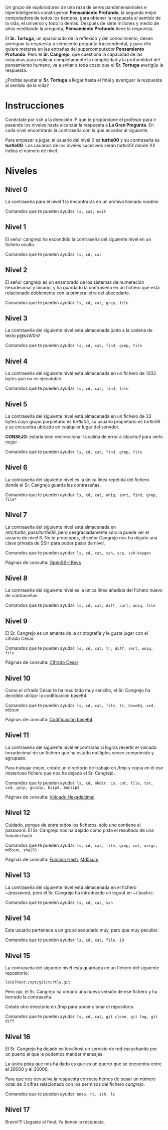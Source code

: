 Un grupo de exploradores de una raza de seres pandimensionales e hiperinteligentes construyeron **Pensamiento Profundo**, la segunda mejor computadora de todos los tiempos, para obtener la respuesta al sentido de la vida, el universo y todo lo demás. Después de siete millones y medio de años meditando la pregunta, **Pensamiento Profundo** tiene la respuesta.

El **Sr. Tortuga**, un apasionado de la reflexión y del conocimiento, desea averiguar la respuesta a semejente pregunta trascendental, y para ello quiere meterse en las entrañas del supercomputador **Pensamiento Profundo**. Pero el **Sr. Cangrejo**, que cuestiona la capacidad de las máquinas para replicar completamente la complejidad y la profundidad del pensamiento humano, va a evitar a toda costa que el **Sr. Tortuga** averigüe la respuesta.

¿Podrás ayudar al **Sr. Tortuga** a llegar hasta el final y averiguar la respuesta al sentido de la vida?

# Instrucciones

Conéctate por ssh a la dirección IP que te proporcione el profesor para ir pasando los niveles hasta alcanzar la respuesta a **La Gran Pregunta**. En cada nivel encontrarás la contraseña con la que acceder al siguiente.

Para empezar a jugar, el usuario del nivel 0 es **turtle00** y su contraseña es **turtle00**. Los usuarios de los niveles sucesivos serán *turtleXX* donde XX indica el número de nivel.

# Niveles

## Nivel 0

La contraseña para el nivel 1 la encontrarás en un archivo llamado *readme*

Comandos que te pueden ayudar: `ls, cat, exit`

## Nivel 1

El señor cangrejo ha escondido la contraseña del siguiente nivel en un fichero oculto.

Comandos que te pueden ayudar: `ls, cd, cat`

## Nivel 2

El señor cangrejo es un enamorado de los sistemas de numeración hexadecimal y binario, y ha guardado la contraseña en un fichero que está relacionado doblemente con la primera letra del abecedario.

Comandos que te pueden ayudar: `ls, cd, cat, grep, file`

## Nivel 3

La contraseña del siguiente nivel está almacenada junto a la cadena de texto *p@ssW0rd*

Comandos que te pueden ayudar: `ls, cd, cat, find, grep, file`

## Nivel 4

La contraseña del siguiente nivel está almacenada en un fichero de 1033 bytes que no es ejecutable.

Comandos que te pueden ayudar: `ls, cd, cat, find, file`

## Nivel 5

La contraseña del siguiente nivel está almacenada en un fichero de 33 bytes cuyo grupo porpietario es *turtle05*, su usuario propietario es *turtle06* y se encuentra ubicado en cualquier lugar del servidor.

**CONSEJO**: estaría bien redireccionar la salida de error a */dev/null* para verlo mejor

Comandos que te pueden ayudar: `ls, cd, cat, find, grep, file`

## Nivel 6

La contraseña del siguiente nivel es la única línea repetida del fichero donde el Sr. Cangrejo guarda las contraseñas.

Comandos que te pueden ayudar: `ls, cd, cat, uniq, sort, find, grep, file*`

## Nivel 7

La contraseña del siguiente nivel está almacenada en */etc/turtle_pass/turtle08*, pero desgraciadamente sólo la puede ver el usuario de nivel 8. No te preocupes, el señor Cangrejo nos ha dejado una clave privada de SSH para poder pasar de nivel.

Comandos que te pueden ayudar: `ls, cd, cat, ssh, scp, ssh-keygen`

Páginas de consulta: [OpenSSH Keys](https://help.ubuntu.com/community/SSH/OpenSSH/Keys)

## Nivel 8

La contraseña del siguiente nivel es la única línea añadida del fichero nuevo de contraseñas.

Comandos que te pueden ayudar: `ls, cd, cat, diff, sort, uniq, file`

## Nivel 9

El Sr. Cangrejo es un amante de la criptografía y le gusta jugar con el cifrado César.

Comandos que te pueden ayudar: `ls, cd, cat, tr, diff, sort, uniq, file`

Páginas de consulta: [Cifrado César](https://es.wikipedia.org/wiki/ROT13)

## Nivel 10

Como el cifrado César te ha resultado muy sencillo, el Sr. Cangrejo ha decidido utilizar la codificación base64.

Comandos que te pueden ayudar: `ls, cd, cat, file, tr, base64, xxd, md5sum`

Páginas de consulta: [Codificación base64](https://es.wikipedia.org/wiki/Base64)

## Nivel 11

La contraseña del siguiente nivel encontrarás si logras revertir el volcado hexadecimal de un fichero que ha estado múltiples veces comprimido y agrupado.

Para trabajar mejor, créate un directorio de trabajo en /tmp y copia en él ese misterioso fichero que nos ha dejado el Sr. Cangrejo.

Comandos que te pueden ayudar: `ls, cd, mkdir, cp, cat, file, tar, xxd, gzip, gunzip, bzip2, bunzip2`

Páginas de consulta: [Volcado Hexadecimal](https://en.wikipedia.org/wiki/Hex_dump)

## Nivel 12

Cuidado, porque de entre todos los ficheros, sólo uno contiene el password. El Sr. Cangrejo nos ha dejado como pista el resultado de una función hash.

Comandos que te pueden ayudar: `ls, cd, cat, file, grep, cut, xargs, md5sum, sha256`

Páginas de consulta: [Función Hash](https://es.wikipedia.org/wiki/Funci%C3%B3n_hash), [Md5sum](https://es.wikipedia.org/wiki/Md5sum)

## Nivel 13

La contraseña del siguiente nivel está almacenada en el fichero *~/password*, pero el Sr. Cangrejo ha introducido un logout en ~/.bashrc.

Comandos que te pueden ayudar: `ls, cd, cat, ssh`

## Nivel 14

Este usuario pertenece a un grupo secudario muy, pero que muy peculiar.

Comandos que te pueden ayudar: `ls, cd, cat, file, id`

## Nivel 15

La contraseña del siguente nivel está guardada en un fichero del siguiente repositorio:
```
localhost:/opt/git/turtle.git
```
Pero ojo, el Sr. Cangrejo ha creado una nueva versión de ese fichero y ha borrado la contraseña.

Créate otro directorio en /tmp para poder clonar el repositorio.

Comandos que te pueden ayudar: `ls, cd, cat, git clone, git log, git diff`

## Nivel 16

El Sr. Cangrejo ha dejado en localhost un servicio de red escuchando por un puerto al que le podemos mandar mensajes.

La única pista que nos ha dado es que es un puerto que se encuentra entre el 20000 y el 30000.

Para que nos devuelva la respuesta correcta hemos de pasar un número octal de 3 cifras relacionado con los permisos del fichero *cangrejo*. 

Comandos que te pueden ayudar: `nmap, nc, ssh, ls`

## Nivel 17

Bravo!!!! Llegaste al final. Ya tienes la respuesta.


